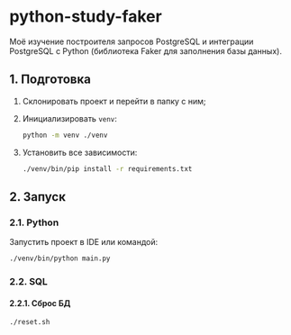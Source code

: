 # python-study-faker

Моё изучение построителя запросов PostgreSQL и интеграции PostgreSQL с Python (библиотека Faker для заполнения базы данных).

## 1. Подготовка

1. Склонировать проект и перейти в папку с ним;
2. Инициализировать `venv`:

    ```sh
    python -m venv ./venv
    ```
   
3. Установить все зависимости:

   ```sh
   ./venv/bin/pip install -r requirements.txt
   ```

## 2. Запуск

### 2.1. Python

Запустить проект в IDE или командой:

```sh
./venv/bin/python main.py
```

### 2.2. SQL

#### 2.2.1. Сброс БД

```sh
./reset.sh
```
